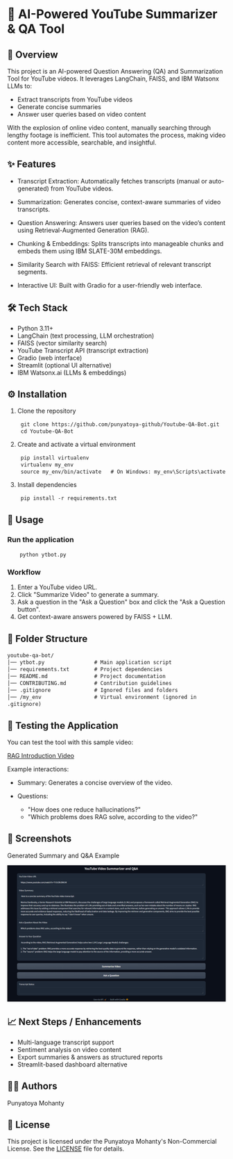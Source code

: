 # 🎥 AI-Powered YouTube Summarizer & QA Tool

## 📌 Overview

This project is an AI-powered Question Answering (QA) and Summarization Tool for
YouTube videos. It leverages LangChain, FAISS, and IBM Watsonx LLMs to:

*  Extract transcripts from YouTube videos
*  Generate concise summaries
*  Answer user queries based on video content

With the explosion of online video content, manually searching through lengthy footage is
inefficient. This tool automates the process, making video content more accessible,
searchable, and insightful.


## ✨ Features

*  Transcript Extraction: Automatically fetches transcripts (manual or auto-generated) from YouTube videos.
    
*  Summarization: Generates concise, context-aware summaries of video transcripts.
    
*  Question Answering: Answers user queries based on the video’s content using Retrieval-Augmented Generation (RAG).
    
*  Chunking & Embeddings: Splits transcripts into manageable chunks and embeds them using IBM SLATE-30M embeddings.
    
*  Similarity Search with FAISS: Efficient retrieval of relevant transcript segments.
    
*  Interactive UI: Built with Gradio for a user-friendly web interface.


## 🛠 Tech Stack

*  Python 3.11+
*  LangChain (text processing, LLM orchestration)
*  FAISS (vector similarity search)
*  YouTube Transcript API (transcript extraction)
*  Gradio (web interface)
*  Streamlit (optional UI alternative)
*  IBM Watsonx.ai (LLMs & embeddings)

## ⚙️ Installation

1. Clone the repository

        git clone https://github.com/punyatoya-github/Youtube-QA-Bot.git
        cd Youtube-QA-Bot

2. Create and activate a virtual environment

        pip install virtualenv
        virtualenv my_env
        source my_env/bin/activate   # On Windows: my_env\Scripts\activate

3. Install dependencies

        pip install -r requirements.txt

## 🚀 Usage

### Run the application

        python ytbot.py

### Workflow

1. Enter a YouTube video URL.
2. Click "Summarize Video" to generate a summary.
3. Ask a question in the "Ask a Question" box and click the "Ask a Question button".
4. Get context-aware answers powered by FAISS + LLM.

## 📂 Folder Structure

    youtube-qa-bot/
    │── ytbot.py                # Main application script
    │── requirements.txt        # Project dependencies
    │── README.md               # Project documentation
    │── CONTRIBUTING.md         # Contribution guidelines
    │── .gitignore              # Ignored files and folders
    │── /my_env                 # Virtual environment (ignored in .gitignore)

## 🧪 Testing the Application

You can test the tool with this sample video:

[RAG Introduction Video](https://www.youtube.com/watch?v=T-D1OfcDW1M)

Example interactions:

*  Summary: Generates a concise overview of the video.

*  Questions:

      *  "How does one reduce hallucinations?"
      *  "Which problems does RAG solve, according to the video?"

## 📸 Screenshots

Generated Summary and Q&A Example

![Youtube Video Summary](Youtube_summarizer.png)

## 📈 Next Steps / Enhancements

* Multi-language transcript support
* Sentiment analysis on video content
* Export summaries & answers as structured reports
* Streamlit-based dashboard alternative

## 👨‍💻 Authors

 Punyatoya Mohanty

## 📜 License

This project is licensed under the Punyatoya Mohanty's Non-Commercial License.
See the [LICENSE](LICENSE.md) file for details.


